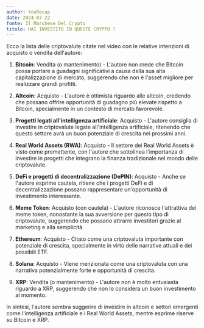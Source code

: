 ```yaml
---
author: YouRecap
date: 2024-07-22
fonte: Il Marchese Del Crypto
titolo: HAI INVESTITO IN QUESTE CRYPTO ?
---
```


Ecco la lista delle criptovalute citate nel video con le relative intenzioni di acquisto o vendita dell'autore:

1. **Bitcoin**: Vendita (o mantenimento) - L'autore non crede che Bitcoin possa portare a guadagni significativi a causa della sua alta capitalizzazione di mercato, suggerendo che non è l'asset migliore per realizzare grandi profitti.

2. **Altcoin**: Acquisto - L'autore è ottimista riguardo alle altcoin, credendo che possano offrire opportunità di guadagno più elevate rispetto a Bitcoin, specialmente in un contesto di mercato favorevole.

3. **Progetti legati all'intelligenza artificiale**: Acquisto - L'autore consiglia di investire in criptovalute legate all'intelligenza artificiale, ritenendo che questo settore avrà un buon potenziale di crescita nei prossimi anni.

4. **Real World Assets (RWA)**: Acquisto - Il settore dei Real World Assets è visto come promettente, con l'autore che sottolinea l'importanza di investire in progetti che integrano la finanza tradizionale nel mondo delle criptovalute.

5. **DeFi e progetti di decentralizzazione (DePIN)**: Acquisto - Anche se l'autore esprime cautela, ritiene che i progetti DeFi e di decentralizzazione possano rappresentare un'opportunità di investimento interessante.

6. **Meme Token**: Acquisto (con cautela) - L'autore riconosce l'attrattiva dei meme token, nonostante la sua avversione per questo tipo di criptovalute, suggerendo che possano attrarre investitori grazie al marketing e alla semplicità.

7. **Ethereum**: Acquisto - Citato come una criptovaluta importante con potenziale di crescita, specialmente in virtù delle narrative attuali e dei possibili ETF.

8. **Solana**: Acquisto - Viene menzionata come una criptovaluta con una narrativa potenzialmente forte e opportunità di crescita.

9. **XRP**: Vendita (o mantenimento) - L'autore non è molto entusiasta riguardo a XRP, suggerendo che non lo considera un buon investimento al momento.

In sintesi, l'autore sembra suggerire di investire in altcoin e settori emergenti come l'intelligenza artificiale e i Real World Assets, mentre esprime riserve su Bitcoin e XRP.
